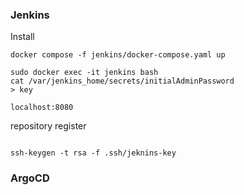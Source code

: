 ### Jenkins

Install
```shell
docker compose -f jenkins/docker-compose.yaml up

sudo docker exec -it jenkins bash
cat /var/jenkins_home/secrets/initialAdminPassword
> key

localhost:8080

```

repository register
```shell

ssh-keygen -t rsa -f .ssh/jeknins-key

```



### ArgoCD